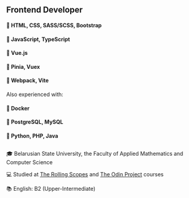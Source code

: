 

<!--
**UlyanaFilkova/UlyanaFilkova** is a ✨ _special_ ✨ repository because its `README.md` (this file) appears on your GitHub profile.

Here are some ideas to get you started:

- 🔭 I’m currently working on ...
- 🌱 I’m currently learning ...
- 👯 I’m looking to collaborate on ...
- 🤔 I’m looking for help with ...
- 💬 Ask me about ...
- 📫 How to reach me: ...
- 😄 Pronouns: ...
- ⚡ Fun fact: ...

**Frontend Developer**

| Project | Description | Link |
| --- | --- | --- |
| 🤖 AI Chatbot | A conversational AI chatbot built with Node.js and TensorFlow | [GitHub](https://github.com/your-username/ai-chatbot) |
| 📊 Data Visualization | A data visualization dashboard built with React and D3.js | [GitHub](https://github.com/your-username/data-visualization) |

**Skills**

* Programming languages: JavaScript, Python, Java
* Technologies: Node.js, TensorFlow, React, D3.js
* Tools: Git, GitHub, Visual Studio Code

**Get in touch**

Want to collaborate on a project or discuss AI and machine learning? Feel free to reach out to me on <span style="color:red">[Twitter](https://twitter.com/your-username)</span> or <span style="color:yellow">[LinkedIn](https://linkedin.com/in/your-username)</span>.

**Fun fact**

I can solve a Rubik's Cube in under 2 minutes 🎉

-->
## Frontend Developer

#### 🔹 HTML, CSS, SASS/SCSS, Bootstrap 
#### 🔸 JavaScript, TypeScript
#### 🔹 Vue.js
#### 🔸 Pinia, Vuex
#### 🔹 Webpack, Vite
####
 Also experienced with:
 #### 🔹 Docker
 #### 🔸 PostgreSQL, MySQL
 #### 🔹 Python, PHP, Java
##
🎓 Belarusian State University, the Faculty of Applied Mathematics and Computer Science

💻 Studied at [The Rolling Scopes](https://rs.school/) and [The Odin Project](https://www.theodinproject.com/) courses

📚 English: B2 (Upper-Intermediate)
